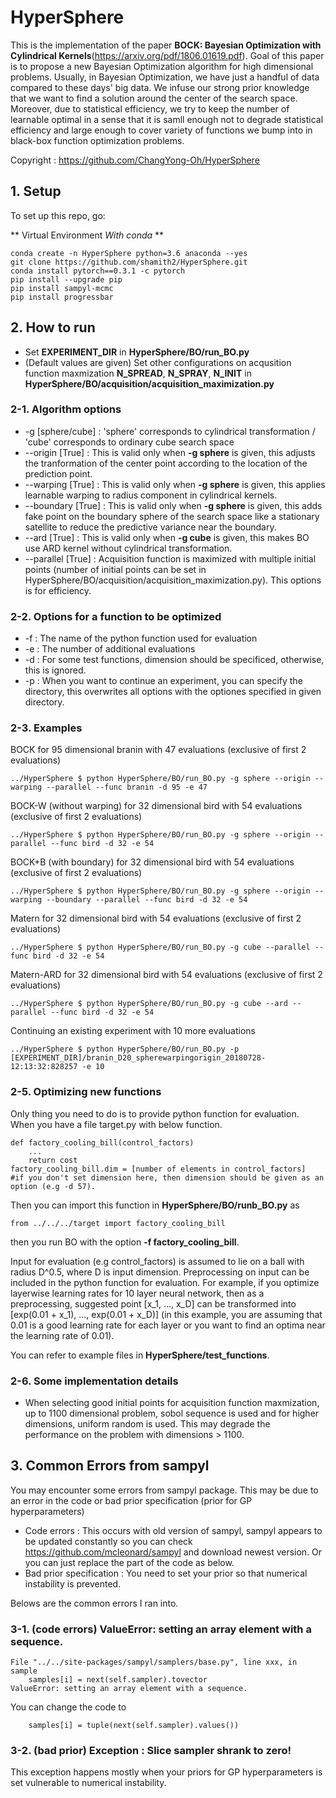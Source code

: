 # HyperSphere

This is the implementation of the paper **BOCK: Bayesian Optimization with Cylindrical Kernels**(https://arxiv.org/pdf/1806.01619.pdf).
Goal of this paper is to propose a new Bayesian Optimization algorithm for high dimensional problems. Usually, in Bayesian Optimization, we have just a handful of data compared to these days' big data. We infuse our strong prior knowledge that we want to find a solution around the center of the search space. Moreover, due to statistical efficiency, we try to keep the number of learnable optimal in a sense that it is samll enough not to degrade statistical efficiency and large enough to cover variety of functions we bump into in black-box function optimization problems.

Copyright : https://github.com/ChangYong-Oh/HyperSphere

## 1. Setup

To set up this repo, go:

** Virtual Environment _With conda_ **

```
conda create -n HyperSphere python=3.6 anaconda --yes
git clone https://github.com/shamith2/HyperSphere.git
conda install pytorch==0.3.1 -c pytorch
pip install --upgrade pip
pip install sampyl-mcmc
pip install progressbar
```

## 2. How to run
* Set **EXPERIMENT_DIR** in **HyperSphere/BO/run_BO.py**
* (Default values are given) Set other configurations on acqusition function maxmization **N_SPREAD**, **N_SPRAY**, **N_INIT** in **HyperSphere/BO/acquisition/acquisition_maximization.py**


### 2-1. Algorithm options
* -g [sphere/cube] : 'sphere' corresponds to cylindrical transformation / 'cube' corresponds to ordinary cube search space
* --origin [True] : This is valid only when __-g sphere__ is given, this adjusts the tranformation of the center point according to the location of the prediction point.
* --warping [True] : This is valid only when __-g sphere__ is given, this applies learnable warping to radius component in cylindrical kernels.
* --boundary [True] : This is valid only when __-g sphere__ is given, this adds fake point on the boundary sphere of the search space like a stationary satellite to reduce the predictive variance near the boundary.
* --ard [True] : This is valid only when __-g cube__ is given, this makes BO use ARD kernel without cylindrical transformation.
* --parallel [True] : Acquisition function is maximized with multiple initial points (number of initial points can be set in HyperSphere/BO/acquisition/acquisition_maximization.py). This options is for efficiency.

### 2-2. Options for a function to be optimized
* -f : The name of the python function used for evaluation
* -e : The number of additional evaluations
* -d : For some test functions, dimension should be specificed, otherwise, this is ignored.
* -p : When you want to continue an experiment, you can specify the directory, this overwrites all options with the optiones specified in given directory.

### 2-3. Examples
BOCK for 95 dimensional branin with 47 evaluations (exclusive of first 2 evaluations)
```
../HyperSphere $ python HyperSphere/BO/run_BO.py -g sphere --origin --warping --parallel --func branin -d 95 -e 47
```
BOCK-W (without warping) for 32 dimensional bird with 54 evaluations (exclusive of first 2 evaluations)
```
../HyperSphere $ python HyperSphere/BO/run_BO.py -g sphere --origin --parallel --func bird -d 32 -e 54
```
BOCK+B (with boundary) for 32 dimensional bird with 54 evaluations (exclusive of first 2 evaluations)
```
../HyperSphere $ python HyperSphere/BO/run_BO.py -g sphere --origin --warping --boundary --parallel --func bird -d 32 -e 54
```
Matern for 32 dimensional bird with 54 evaluations (exclusive of first 2 evaluations)
```
../HyperSphere $ python HyperSphere/BO/run_BO.py -g cube --parallel --func bird -d 32 -e 54
```
Matern-ARD for 32 dimensional bird with 54 evaluations (exclusive of first 2 evaluations)
```
../HyperSphere $ python HyperSphere/BO/run_BO.py -g cube --ard --parallel --func bird -d 32 -e 54
```
Continuing an existing experiment with 10 more evaluations
```
../HyperSphere $ python HyperSphere/BO/run_BO.py -p [EXPERIMENT_DIR]/branin_D20_spherewarpingorigin_20180728-12:13:32:828257 -e 10
```

### 2-5. Optimizing new functions
Only thing you need to do is to provide python function for evaluation.
When you have a file target.py with below function.
```
def factory_cooling_bill(control_factors)
	...
    return cost
factory_cooling_bill.dim = [number of elements in control_factors] 
#if you don't set dimension here, then dimension should be given as an option (e.g -d 57).
```
Then you can import this function in **HyperSphere/BO/runb_BO.py** as
```
from ../../../target import factory_cooling_bill
```
then you run BO with the option **-f factory_cooling_bill**.

Input for evaluation (e.g control_factors) is assumed to lie on a ball with radius D^0.5, where D is input dimension.
Preprocessing on input can be included in the python function for evaluation.
For example, if you optimize layerwise learning rates for 10 layer neural network, then as a preprocessing, suggested point [x_1, ..., x_D] can be transformed into [exp(0.01 + x_1), ..., exp(0.01 + x_D)] (in this example, you are assuming that 0.01 is a good learning rate for each layer or you want to find an optima near the learning rate of 0.01).

You can refer to example files in **HyperSphere/test_functions**.

### 2-6. Some implementation details
* When selecting good initial points for acquisition function maxmization, up to 1100 dimensional problem, sobol sequence is used and for higher dimensions, uniform random is used. This may degrade the performance on the problem with dimensions > 1100.


## 3. Common Errors from sampyl
You may encounter some errors from sampyl package.
This may be due to an error in the code or bad prior specification (prior for GP hyperparameters)
* Code errors : This occurs with old version of sampyl, sampyl appears to be updated constantly so you can check https://github.com/mcleonard/sampyl and download newest version. Or you can just replace the part of the code as below.
* Bad prior specification : You need to set your prior so that numerical instability is prevented.

Belows are the common errors I ran into.

### 3-1. (code errors) ValueError: setting an array element with a sequence.
```
File "../../site-packages/sampyl/samplers/base.py", line xxx, in sample
    samples[i] = next(self.sampler).tovector
ValueError: setting an array element with a sequence.
```
You can change the code to
```
    samples[i] = tuple(next(self.sampler).values())
```

### 3-2. (bad prior) Exception : Slice sampler shrank to zero!
This exception happens mostly when your priors for GP hyperparameters is set vulnerable to numerical instability.
